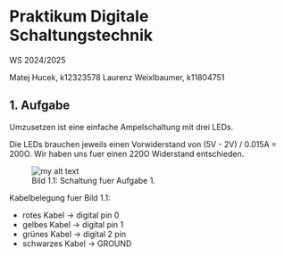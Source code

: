 # Praktikum Digitale Schaltungstechnik

WS 2024/2025

Matej Hucek, k12323578
Laurenz Weixlbaumer, k11804751

## 1. Aufgabe

Umzusetzen ist eine einfache Ampelschaltung mit drei LEDs.

Die LEDs brauchen jeweils einen Vorwiderstand von (5V - 2V) / 0.015A = 200O. Wir haben uns fuer einen 220O Widerstand entschieden.

<figure>
  <img src="{{site.url}}/assets/image.jpg" alt="my alt text"/>
  <figcaption>Bild 1.1: Schaltung fuer Aufgabe 1.</figcaption>
</figure>

Kabelbelegung fuer Bild 1.1:

- rotes Kabel -> digital pin 0
- gelbes Kabel -> digital pin 1
- grünes Kabel -> digital 2 pin
- schwarzes Kabel -> GROUND

```c++

```
